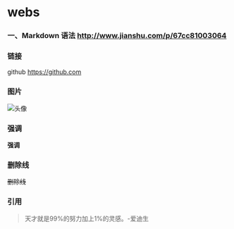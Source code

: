 # webs

### 一、Markdown 语法 <http://www.jianshu.com/p/67cc81003064>
### 链接

github <https://github.com>

### 图片

![头像](https://avatars0.githubusercontent.com/u/2120155?v=3&s=40)

### 强调

**强调**

### 删除线

~~删除线~~

### 引用

> 天才就是99%的努力加上1%的灵感。-爱迪生
